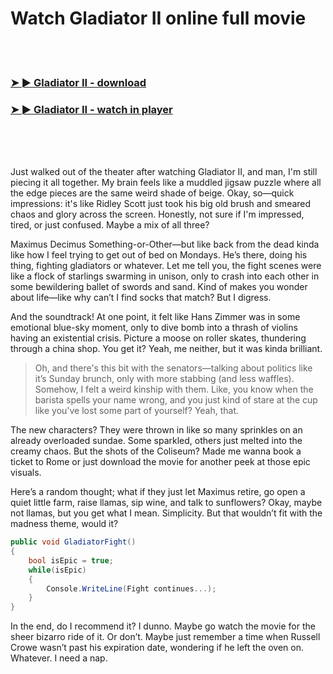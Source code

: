 <h1>Watch Gladiator II online full movie</h1>


<br><br>

<h3><a href="https://Sixteens-nighthirecock1977.github.io/ugnmxfbudm/">➤ ► Gladiator II - download</a></h3> 
<h3><a href="https://Sixteens-nighthirecock1977.github.io/ugnmxfbudm/">➤ ► Gladiator II - watch in player</a></h3>


<br><br><br>


Just walked out of the theater after watching Gladiator II, and man, I'm still piecing it all together. My brain feels like a muddled jigsaw puzzle where all the edge pieces are the same weird shade of beige. Okay, so—quick impressions: it's like Ridley Scott just took his big old brush and smeared chaos and glory across the screen. Honestly, not sure if I'm impressed, tired, or just confused. Maybe a mix of all three?

Maximus Decimus Something-or-Other—but like back from the dead kinda like how I feel trying to get out of bed on Mondays. He’s there, doing his thing, fighting gladiators or whatever. Let me tell you, the fight scenes were like a flock of starlings swarming in unison, only to crash into each other in some bewildering ballet of swords and sand. Kind of makes you wonder about life—like why can’t I find socks that match? But I digress.

And the soundtrack! At one point, it felt like Hans Zimmer was in some emotional blue-sky moment, only to dive bomb into a thrash of violins having an existential crisis. Picture a moose on roller skates, thundering through a china shop. You get it? Yeah, me neither, but it was kinda brilliant.

> Oh, and there's this bit with the senators—talking about politics like it’s Sunday brunch, only with more stabbing (and less waffles). Somehow, I felt a weird kinship with them. Like, you know when the barista spells your name wrong, and you just kind of stare at the cup like you've lost some part of yourself? Yeah, that.

The new characters? They were thrown in like so many sprinkles on an already overloaded sundae. Some sparkled, others just melted into the creamy chaos. But the shots of the Coliseum? Made me wanna book a ticket to Rome or just download the movie for another peek at those epic visuals.

Here’s a random thought; what if they just let Maximus retire, go open a quiet little farm, raise llamas, sip wine, and talk to sunflowers? Okay, maybe not llamas, but you get what I mean. Simplicity. But that wouldn’t fit with the madness theme, would it?

```csharp
public void GladiatorFight()
{
    bool isEpic = true;
    while(isEpic)
    {
        Console.WriteLine(Fight continues...);
    }
}
```

In the end, do I recommend it? I dunno. Maybe go watch the movie for the sheer bizarro ride of it. Or don’t. Maybe just remember a time when Russell Crowe wasn’t past his expiration date, wondering if he left the oven on. Whatever. I need a nap.
